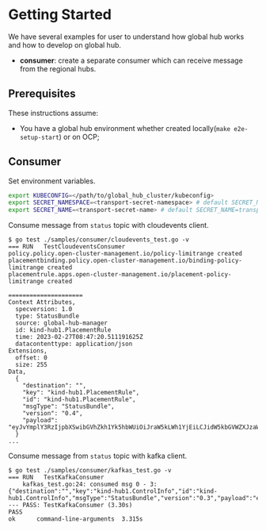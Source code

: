 # Getting Started

We have several examples for user to understand how global hub works and how to develop on global hub.

- **consumer**: create a separate consumer which can receive message from the regional hubs.

## Prerequisites

These instructions assume:

- You have a global hub environment whether created locally(`make e2e-setup-start`) or on OCP;

## Consumer 

Set environment variables.
```bash
export KUBECONFIG=</path/to/global_hub_cluster/kubeconfig>
export SECRET_NAMESPACE=<transport-secret-namespace> # default SECRET_NAMESPACE=open-cluster-management
export SECRET_NAME=<transport-secret-name> # default SECRET_NAME=transport-secret
```

Consume message from `status` topic with cloudevents client.
```
$ go test ./samples/consumer/cloudevents_test.go -v
=== RUN   TestCloudeventsConsumer
policy.policy.open-cluster-management.io/policy-limitrange created
placementbinding.policy.open-cluster-management.io/binding-policy-limitrange created
placementrule.apps.open-cluster-management.io/placement-policy-limitrange created

=====================
Context Attributes,
  specversion: 1.0
  type: StatusBundle
  source: global-hub-manager
  id: kind-hub1.PlacementRule
  time: 2023-02-27T08:47:20.511191625Z
  datacontenttype: application/json
Extensions,
  offset: 0
  size: 255
Data,
  {
    "destination": "",
    "key": "kind-hub1.PlacementRule",
    "id": "kind-hub1.PlacementRule",
    "msgType": "StatusBundle",
    "version": "0.4",
    "payload": "eyJvYmplY3RzIjpbXSwibGVhZkh1Yk5hbWUiOiJraW5kLWh1YjEiLCJidW5kbGVWZXJzaW9uIjp7ImluY2FybmF0aW9uIjowLCJnZW5lcmF0aW9uIjo0fX0="
  }
...
```

Consume message from `status` topic with kafka client.
```
$ go test ./samples/consumer/kafkas_test.go -v
=== RUN   TestKafkaConsumer
    kafkas_test.go:24: consumed msg 0 - 3: {"destination":"","key":"kind-hub1.ControlInfo","id":"kind-hub1.ControlInfo","msgType":"StatusBundle","version":"0.3","payload":"eyJsZWFmSHViTmFtZSI6ImtpbmQtaHViMSIsImJ1bmRsZVZlcnNpb24iOnsiaW5jYXJuYXRpb24iOjAsImdlbmVyYXRpb24iOjN9fQ=="}
--- PASS: TestKafkaConsumer (3.30s)
PASS
ok      command-line-arguments  3.315s
```
